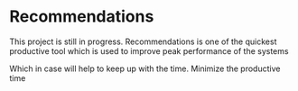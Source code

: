 # Recommendations

This project is still in progress. Recommendations is one of the quickest productive tool which is used to improve peak performance of the systems

Which in case will help to keep up with the time. Minimize the productive time 
